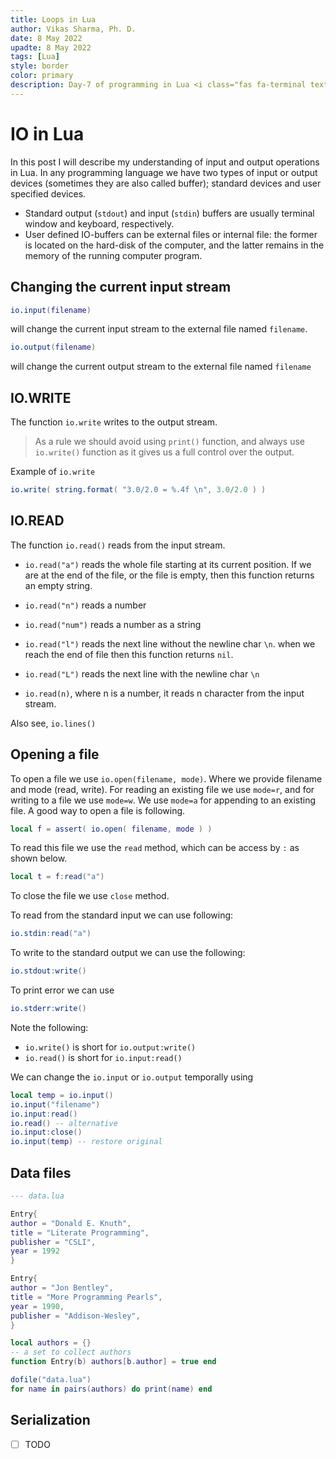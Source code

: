 ```yaml
---
title: Loops in Lua
author: Vikas Sharma, Ph. D.
date: 8 May 2022
upadte: 8 May 2022
tags: [Lua]
style: border
color: primary
description: Day-7 of programming in Lua <i class="fas fa-terminal text-warning"></i>. In this note, I discuss Branches and Loop in Lua.
---
```


# IO in Lua

In this post I will describe my understanding of input and output operations in Lua. In any programming language we have two types of input or output devices (sometimes they are also called buffer); standard devices and user specified devices.

- Standard output (`stdout`) and input  (`stdin`) buffers are usually terminal window and keyboard, respectively.
- User defined IO-buffers can be external files or internal file: the former is located on the hard-disk of the computer, and the latter remains in the memory of the running computer program.


## Changing the current input stream

```lua
io.input(filename)
```

will change the current input stream to the external file named `filename`.


```lua
io.output(filename)
```

will change the current output stream to the external file named `filename`


## IO.WRITE

The function `io.write` writes to the output stream.

> As a rule we should avoid using `print()` function, and always use `io.write()` function as it gives us a full control over the output.

Example of `io.write`

```lua
io.write( string.format( "3.0/2.0 = %.4f \n", 3.0/2.0 ) )
```

## IO.READ

The function `io.read()` reads from the input stream.

- `io.read("a")` reads the whole file starting at its current position. If we are at the end of the file, or the file is empty, then this function returns an empty string.

- `io.read("n")` reads a number
- `io.read("num")` reads a number as a string
- `io.read("l")` reads the next line without the newline char `\n`. when we reach the end of file then this function returns `nil`.
- `io.read("L")` reads the next line with the newline char `\n`
- `io.read(n)`, where n is a number, it reads n character from the input stream.

Also see, `io.lines()`

## Opening a file

To open a file we use `io.open(filename, mode)`. Where we provide filename and mode (read, write).
For reading an existing file we use `mode=r`, and for writing to a file we use `mode=w`. We use `mode=a` for appending to an existing file. A good way to open a file is following.

```lua
local f = assert( io.open( filename, mode ) )
```

To read this file we use the `read` method, which can be access by `:` as shown below.

```lua
local t = f:read("a")
```

To close the file we use `close` method.


To read from the standard input we can use following:

```lua
io.stdin:read("a")
```

To write to the standard output we can use the following:

```lua
io.stdout:write()
```

To print error we can use

```lua
io.stderr:write()
```

Note the following:

- `io.write()` is short for `io.output:write()`
- `io.read()` is short for `io.input:read()`

We can change the `io.input` or `io.output` temporally using

```lua
local temp = io.input()
io.input("filename")
io.input:read()
io.read() -- alternative
io.input:close()
io.input(temp) -- restore original
```

## Data files

```lua
--- data.lua

Entry{
author = "Donald E. Knuth",
title = "Literate Programming",
publisher = "CSLI",
year = 1992
}

Entry{
author = "Jon Bentley",
title = "More Programming Pearls",
year = 1990,
publisher = "Addison-Wesley",
}
```

```lua
local authors = {}
-- a set to collect authors
function Entry(b) authors[b.author] = true end

dofile("data.lua")
for name in pairs(authors) do print(name) end
```

## Serialization

- [ ]  TODO





